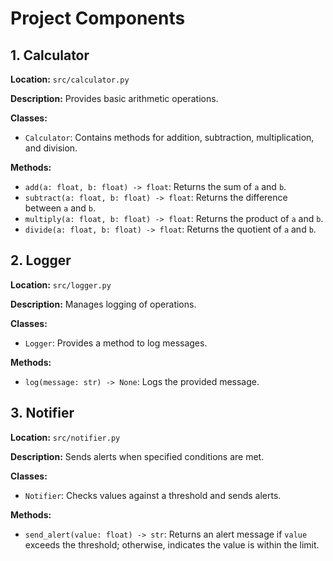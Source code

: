 # Project Components

## 1. Calculator

**Location:** `src/calculator.py`

**Description:** Provides basic arithmetic operations.

**Classes:**

- `Calculator`: Contains methods for addition, subtraction, multiplication, and division.

**Methods:**

- `add(a: float, b: float) -> float`: Returns the sum of `a` and `b`.
- `subtract(a: float, b: float) -> float`: Returns the difference between `a` and `b`.
- `multiply(a: float, b: float) -> float`: Returns the product of `a` and `b`.
- `divide(a: float, b: float) -> float`: Returns the quotient of `a` and `b`.

## 2. Logger

**Location:** `src/logger.py`

**Description:** Manages logging of operations.

**Classes:**

- `Logger`: Provides a method to log messages.

**Methods:**

- `log(message: str) -> None`: Logs the provided message.

## 3. Notifier

**Location:** `src/notifier.py`

**Description:** Sends alerts when specified conditions are met.

**Classes:**

- `Notifier`: Checks values against a threshold and sends alerts.

**Methods:**

- `send_alert(value: float) -> str`: Returns an alert message if `value` exceeds the threshold; otherwise, indicates the value is within the limit.
